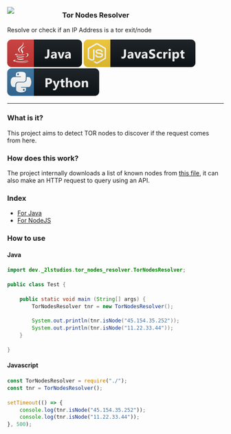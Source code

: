 <img src="https://github.com/sammwyy/tor-nodes-resolver/blob/master/assets/icon.png" width="128px" align="left"><h3>Tor Nodes Resolver</h3>
<p>Resolve or check if an IP Address is a tor exit/node</p>
<p>
    <img src="https://raw.githubusercontent.com/MikeCodesDotNET/ColoredBadges/master/svg/dev/languages/java.svg"> 
    <img src="https://raw.githubusercontent.com/MikeCodesDotNET/ColoredBadges/master/svg/dev/languages/js.svg">
    <img src="https://raw.githubusercontent.com/MikeCodesDotNET/ColoredBadges/master/svg/dev/languages/python.svg">
</p>

<hr>

### What is it?
This project aims to detect TOR nodes to discover if the request comes from here.

### How does this work?
The project internally downloads a list of known nodes from [this file](https://check.torproject.org/torbulkexitlist), it can also make an HTTP request to query using an API.

### Index
- [For Java](https://github.com/sammwyy/tor-nodes-resolver/tree/master/java)
- [For NodeJS](https://github.com/sammwyy/tor-nodes-resolver/tree/master/nodejs)

### How to use
#### Java
```java
import dev._2lstudios.tor_nodes_resolver.TorNodesResolver;

public class Test {

    public static void main (String[] args) {
        TorNodesResolver tnr = new TorNodesResolver();

        System.out.println(tnr.isNode("45.154.35.252"));
        System.out.println(tnr.isNode("11.22.33.44"));
    }   

}
```

#### Javascript
```javascript
const TorNodesResolver = require("./");
const tnr = TorNodesResolver();

setTimeout(() => {
    console.log(tnr.isNode("45.154.35.252"));
    console.log(tnr.isNode("11.22.33.44"));
}, 500);
```
